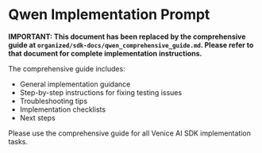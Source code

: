 # Qwen Implementation Prompt

**IMPORTANT: This document has been replaced by the comprehensive guide at `organized/sdk-docs/qwen_comprehensive_guide.md`. Please refer to that document for complete implementation instructions.**

The comprehensive guide includes:
- General implementation guidance
- Step-by-step instructions for fixing testing issues
- Troubleshooting tips
- Implementation checklists
- Next steps

Please use the comprehensive guide for all Venice AI SDK implementation tasks.